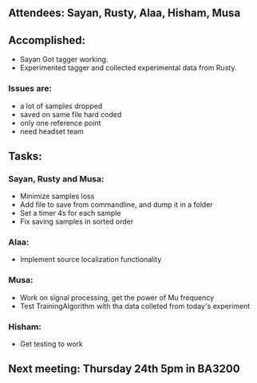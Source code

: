 ## Attendees: Sayan, Rusty, Alaa, Hisham, Musa

## Accomplished:
-  Sayan Got tagger working.
- Experimented tagger and collected experimental data from Rusty.
### Issues are:
- a lot of samples dropped
- saved on same file hard coded
- only one reference point
- need headset team

## Tasks:
### Sayan, Rusty and Musa:
- Minimize samples loss
- Add file to save from commandline, and dump it in a folder
- Set a timer 4s for each sample
- Fix saving samples in sorted order
### Alaa:
- Implement source localization functionality
### Musa:
- Work on signal processing, get the power of Mu frequency
- Test TrainingAlgorithm with tha data colleted from today's experiment
### Hisham:
- Get testing to work

## Next meeting: Thursday 24th 5pm in BA3200
